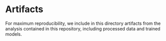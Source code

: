 # Artifacts

For maximum reproducibility, we include in this directory artifacts from the analysis contained in this repository, including processed data and trained models.
